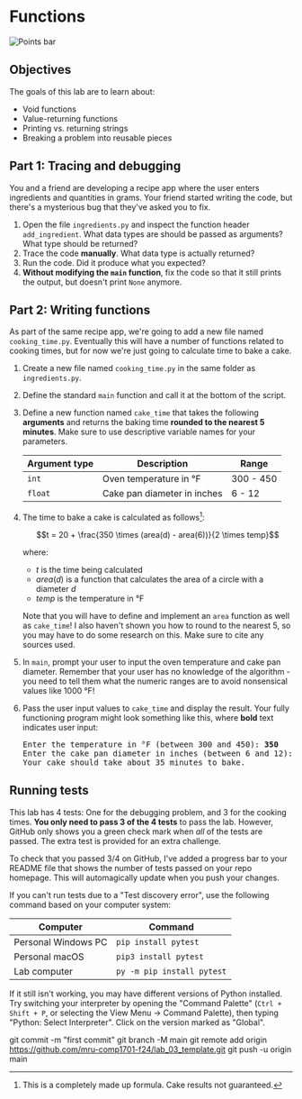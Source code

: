 # Functions
![Points bar](../../blob/badges/.github/badges/points-bar.svg)

## Objectives
The goals of this lab are to learn about:
- Void functions
- Value-returning functions
- Printing vs. returning strings
- Breaking a problem into reusable pieces

## Part 1: Tracing and debugging
You and a friend are developing a recipe app where the user enters ingredients and quantities in grams. Your friend started writing the code, but there's a mysterious bug that they've asked you to fix.

1. Open the file `ingredients.py` and inspect the function header `add_ingredient`. What data types are should be passed as arguments? What type should be returned?
2. Trace the code **manually**. What data type is actually returned?
3. Run the code. Did it produce what you expected?
4. **Without modifying the `main` function**, fix the code so that it still prints the output, but doesn't print `None` anymore.

## Part 2: Writing functions
As part of the same recipe app, we're going to add a new file named `cooking_time.py`. Eventually this will have a number of functions related to cooking times, but for now we're just going to calculate time to bake a cake.

1. Create a new file named `cooking_time.py` in the same folder as `ingredients.py`.
2. Define the standard `main` function and call it at the bottom of the script.
3. Define a new function named `cake_time` that takes the following **arguments** and returns the baking time **rounded to the nearest 5 minutes**. Make sure to use descriptive variable names for your parameters.
   
   | Argument type | Description                 | Range     |
   | ------------- | --------------------------- | --------- |
   | `int`         | Oven temperature in °F      | 300 - 450 |
   | `float`       | Cake pan diameter in inches | 6 - 12    |

4. The time to bake a cake is calculated as follows[^*]:
   [^*]: This is a completely made up formula. Cake results not guaranteed.

   $$t = 20 + \frac{350 \times (area(d) - area(6))}{2 \times temp}$$

   where:
   - $t$ is the time being calculated
   - $area(d)$ is a function that calculates the area of a circle with a diameter $d$
   - $temp$ is the temperature in °F

   Note that you will have to define and implement an `area` function as well as `cake_time`! I also haven't shown you how to round to the nearest 5, so you may have to do some research on this. Make sure to cite any sources used.

5. In `main`, prompt your user to input the oven temperature and cake pan diameter. Remember that your user has no knowledge of the algorithm - you need to tell them what the numeric ranges are to avoid nonsensical values like 1000 °F!
6. Pass the user input values to `cake_time` and display the result. Your fully functioning program might look something like this, where **bold** text indicates user input:

   <pre>
   Enter the temperature in °F (between 300 and 450): <b>350</b>
   Enter the cake pan diameter in inches (between 6 and 12): <b>8.5</b>
   Your cake should take about 35 minutes to bake.</pre>

## Running tests
This lab has 4 tests: One for the debugging problem, and 3 for the cooking times. **You only need to pass 3 of the 4 tests** to pass the lab. However, GitHub only shows you a green check mark when *all* of the tests are passed. The extra test is provided for an extra challenge.

To check that you passed 3/4 on GitHub, I've added a progress bar to your README file that shows the number of tests passed on your repo homepage. This will automagically update when you push your changes.

If you can't run tests due to a "Test discovery error", use the following command based on your computer system:

| Computer            | Command                    |
| ------------------- | -------------------------- |
| Personal Windows PC | `pip install pytest`       |
| Personal macOS      | `pip3 install pytest`      |
| Lab computer        | `py -m pip install pytest` |

If it still isn't working, you may have different versions of Python installed. Try switching your interpreter by opening the "Command Palette" (`Ctrl + Shift + P`, or selecting the View Menu -> Command Palette), then typing "Python: Select Interpreter". Click on the version marked as "Global".


git commit -m "first commit"
git branch -M main
git remote add origin https://github.com/mru-comp1701-f24/lab_03_template.git
git push -u origin main